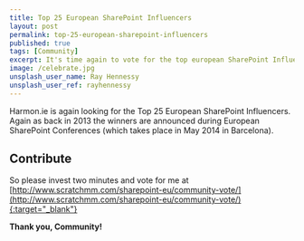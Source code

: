 ```yaml
---
title: Top 25 European SharePoint Influencers
layout: post
permalink: top-25-european-sharepoint-influencers
published: true
tags: [Community]
excerpt: It's time again to vote for the top european SharePoint Influencers
image: /celebrate.jpg
unsplash_user_name: Ray Hennessy
unsplash_user_ref: rayhennessy
---
```


Harmon.ie is again looking for the Top 25 European SharePoint Influencers. Again as back in 2013 the winners are announced during European SharePoint Conferences (which takes place in May 2014 in Barcelona).

## Contribute

So please invest two minutes and vote for me at [http://www.scratchmm.com/sharepoint-eu/community-vote/](http://www.scratchmm.com/sharepoint-eu/community-vote/){:target="_blank"}

**Thank you, Community!**


